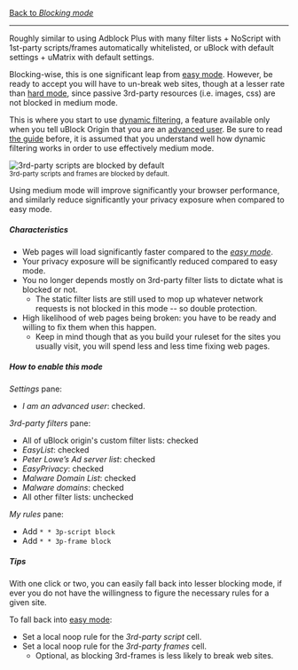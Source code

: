 [Back to _Blocking mode_](https://github.com/gorhill/uBlock/wiki/Blocking-mode)

***

Roughly similar to using Adblock Plus with many filter lists + NoScript with 1st-party scripts/frames automatically whitelisted, or uBlock with default settings + uMatrix with default settings.

Blocking-wise, this is one significant leap from [easy mode](https://github.com/gorhill/uBlock/wiki/Blocking-mode:-easy-mode). However, be ready to accept you will have to un-break web sites, though at a lesser rate than [hard mode](https://github.com/gorhill/uBlock/wiki/Blocking-mode:-hard-mode), since passive 3rd-party resources (i.e. images, css) are not blocked in medium mode.

This is where you start to use [dynamic filtering](https://github.com/gorhill/uBlock/wiki/Dynamic-filtering), a feature available only when you tell uBlock Origin that you are an [advanced user](https://github.com/gorhill/uBlock/wiki/Advanced-user-features). Be sure to read [the guide](https://github.com/gorhill/uBlock/wiki/Dynamic-filtering) before, it is assumed that you understand well how dynamic filtering works in order to use effectively medium mode.

![3rd-party scripts are blocked by default](https://cloud.githubusercontent.com/assets/585534/9021740/41eac000-3821-11e5-9842-c4c6fea573c3.png)<br>
<sup>3rd-party scripts and frames are blocked by default.</sup>

Using medium mode will improve significantly your browser performance, and similarly reduce significantly your privacy exposure when compared to easy mode.

##### Characteristics

- Web pages will load significantly faster compared to the [_easy mode_](https://github.com/gorhill/uBlock/wiki/Blocking-mode:-easy-mode).
- Your privacy exposure will be significantly reduced compared to easy mode.
- You no longer depends mostly on 3rd-party filter lists to dictate what is blocked or not.
    - The static filter lists are still used to mop up whatever network requests is not blocked in this mode -- so double protection.
- High likelihood of web pages being broken: you have to be ready and willing to fix them when this happen.
    - Keep in mind though that as you build your ruleset for the sites you usually visit, you will spend less and less time fixing web pages.

##### How to enable this mode

_Settings_ pane:
- _I am an advanced user_: checked.

_3rd-party filters_ pane:
- All of uBlock origin's custom filter lists: checked
- _EasyList_: checked
- _Peter Lowe’s Ad server list_: checked
- _EasyPrivacy_: checked
- _Malware Domain List‎_: checked
- _Malware domains_: checked
- All other filter lists: unchecked

_My rules_ pane:
- Add `* * 3p-script block`
- Add `* * 3p-frame block`

##### Tips

With one click or two, you can easily fall back into lesser blocking mode, if ever you do not have the willingness to figure the necessary rules for a given site.

To fall back into [easy mode](https://github.com/gorhill/uBlock/wiki/Blocking-mode:-easy-mode):
- Set a local noop rule for the _3rd-party script_ cell.
- Set a local noop rule for the _3rd-party frames_ cell.
    - Optional, as blocking 3rd-frames is less likely to break web sites.